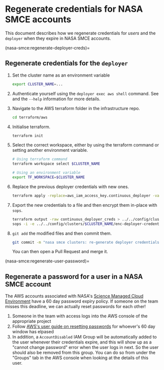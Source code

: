 # Regenerate credentials for NASA SMCE accounts

This document describes how we regenerate credentials for _users_ and the `deployer` when they expire in NASA SMCE accounts.

(nasa-smce:regenerate-deployer-creds)=
## Regenerate credentials for the `deployer`

1. Set the cluster name as an environment variable

   ```bash
   export CLUSTER_NAME=...
   ```

1. Authenticate yourself using the `deployer exec aws shell` command.
   See [](cloud-access:aws-individual-accounts) and the `--help` information for more details.

1. Navigate to the AWS terraform folder in the infrastructure repo.

   ```bash
   cd terraform/aws
   ```

1. Initialise terraform.

   ```bash
   terraform init
   ```

1. Select the correct workspace, either by using the terraform command or setting another environment variable.

   ```bash
   # Using terraform command
   terraform workspace select $CLUSTER_NAME

   # Using an environment variable
   export TF_WORKSPACE=$CLUSTER_NAME
   ```

1. Replace the previous deployer credentials with new ones.

   ```bash
   terraform apply -replace=aws_iam_access_key.continuous_deployer -var-file=projects/$CLUSTER_NAME.tfvars
   ```

1. Export the new credentials to a file and then encrypt them in-place with `sops`.

   ```bash
   terraform output -raw continuous_deployer_creds > ../../config/clusters/$CLUSTER_NAME/enc-deployer-credentials.secret.json
   sops -i -e ../../config/clusters/$CLUSTER_NAME/enc-deployer-credentials.secret.json
   ```

1. `git add` the modified files and then commit them.

   ```bash
   git commit -m "nasa smce clusters: re-generate deployer credentials"
   ```

   You can then open a Pull Request and merge it.

(nasa-smce:regenerate-user-password)=
## Regenerate a password for a user in a NASA SMCE account

The AWS accounts associated with NASA's [Science Managed Cloud Environment](https://smce.nasa.gov)
have a 60 day password expiry policy. If someone on the team misses this
deadline, we can actually reset passwords for each other!

1. Someone in the team with access logs into the AWS console of the appropriate project
2. Follow [AWS's user guide on resetting passwords](https://docs.aws.amazon.com/IAM/latest/UserGuide/id_credentials_passwords_admin-change-user.html#id_credentials_passwords_admin-change-user_console)
   for whoever's 60 day window has elpased
3. In addition, a `AccountDisabled` IAM Group will be automatically added to the
   user whenever their credentials expire, and this will show up as a "cannot
   change password" error when the user logs in next. So the user should also be
   removed from this group. You can do so from under the "Groups" tab in the
   AWS console when looking at the details of this user.
